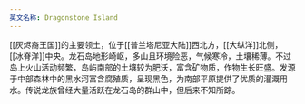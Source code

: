 ```yaml
---
英文名称: Dragonstone Island
---
```

[[灰烬裔王国]]的主要领土，位于[[普兰塔尼亚大陆]]西北方，[[大纵洋]]北侧，[[冰脊洋]]中央。龙石岛地形崎岖，多山且环境险恶，气候寒冷，土壤稀薄。不过岛上火山活动频繁，岛屿南部的土壤较为肥沃，富含矿物质，作物生长旺盛。发源于中部森林中的黑水河富含腐殖质，呈现黑色，为南部平原提供了优质的灌溉用水。传说龙族曾经大量活跃在龙石岛的群山中，但后来不知所踪。


